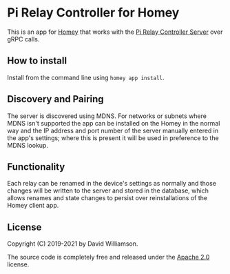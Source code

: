 # Pi Relay Controller for Homey
This is an app for [Homey](https://homey.app/en-us/) that works with the [Pi Relay Controller Server](https://github.com/daviwil2/pi-relay-controller-server) over gRPC calls.

## How to install
Install from the command line using ```homey app install```.

## Discovery and Pairing
The server is discovered using MDNS. For networks or subnets where MDNS isn't supported the app can be installed on the Homey in the normal way and the IP address and port number of the server manually entered in the app's settings; where this is present it will be used in preference to the MDNS lookup.

## Functionality
Each relay can be renamed in the device's settings as normally and those changes will be written to the server and stored in the database, which allows renames and state changes to persist over reinstallations of the Homey client app.

## License
Copyright (C) 2019-2021 by David Williamson.

The source code is completely free and released under the [Apache 2.0](https://www.apache.org/licenses/LICENSE-2.0) license.
